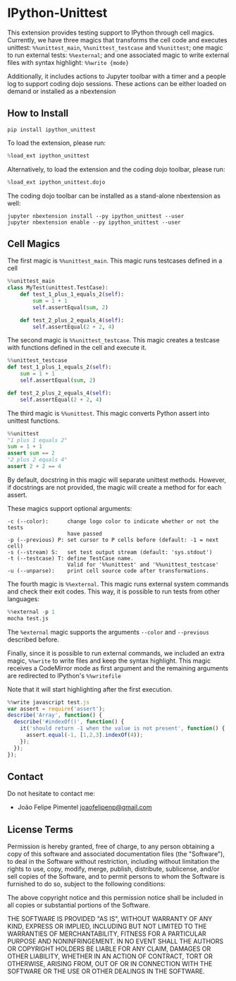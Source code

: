 IPython-Unittest
==========

This extension provides testing support to IPython through cell magics. Currently, we have three magics that transforms the cell code and executes unittest: `%%unittest_main`, `%%unittest_testcase` and `%%unittest`; one magic to run external tests: `%%external`; and one associated magic to write external files with syntax highlight: `%%write {mode}`

Additionally, it includes actions to Jupyter toolbar with a timer and a people log to support coding dojo sessions. These actions can be either loaded on demand or installed as a nbextension

How to Install
----

```pip install ipython_unittest```

To load the extension, please run:
```python
%load_ext ipython_unittest
```

Alternatively, to load the extension and the coding dojo toolbar, please run:
```python
%load_ext ipython_unittest.dojo
```

The coding dojo toolbar can be installed as a stand-alone nbextension as well:
```
jupyter nbextension install --py ipython_unittest --user
jupyter nbextension enable --py ipython_unittest --user
```


Cell Magics
----

The first magic is `%%unittest_main`. This magic runs testcases defined in a cell

```python
%%unittest_main
class MyTest(unittest.TestCase):
    def test_1_plus_1_equals_2(self):
        sum = 1 + 1
        self.assertEqual(sum, 2)

    def test_2_plus_2_equals_4(self):
        self.assertEqual(2 + 2, 4)
```

The second magic is `%%unittest_testcase`. This magic creates a testcase with
functions defined in the cell and execute it.

```python
%%unittest_testcase
def test_1_plus_1_equals_2(self):
    sum = 1 + 1
    self.assertEqual(sum, 2)

def test_2_plus_2_equals_4(self):
    self.assertEqual(2 + 2, 4)
```

The third magic is `%%unittest`. This magic converts Python assert into
unittest functions.

```python
%%unittest
"1 plus 1 equals 2"
sum = 1 + 1
assert sum == 2
"2 plus 2 equals 4"
assert 2 + 2 == 4
```

By default, docstring in this magic will separate unittest methods.
However, if docstrings are not provided, the magic will create a method for
for each assert.

These magics support optional arguments:
```
-c (--color):      change logo color to indicate whether or not the tests
                   have passed
-p (--previous) P: set cursor to P cells before (default: -1 = next cell)
-s (--stream) S:   set test output stream (default: 'sys.stdout')
-t (--testcase) T: define TestCase name.
                   Valid for '%%unittest' and '%%unittest_testcase'
-u (--unparse):    print cell source code after transformations.
```

The fourth magic is `%%external`. This magic runs external system commands and check their exit codes. This way, it is possible to run tests from other languages:
```python
%%external -p 1
mocha test.js
```

The `%external` magic supports the arguments `--color` and `--previous` described before.


Finally, since it is possible to run external commands, we included an extra magic, `%%write` to write files and keep the syntax highlight.
This magic receives a CodeMirror mode as first argument and the remaining arguments are redirected to IPython's `%%writefile`

Note that it will start highlighting after the first execution.

```javascript
%%write javascript test.js
var assert = require('assert');
describe('Array', function() {
  describe('#indexOf()', function() {
    it('should return -1 when the value is not present', function() {
      assert.equal(-1, [1,2,3].indexOf(4));
    });
  });
});
```


Contact
----

Do not hesitate to contact me:

* João Felipe Pimentel <joaofelipenp@gmail.com>

License Terms
-------------

Permission is hereby granted, free of charge, to any person obtaining a copy of
this software and associated documentation files (the "Software"), to deal in
the Software without restriction, including without limitation the rights to
use, copy, modify, merge, publish, distribute, sublicense, and/or sell copies of
the Software, and to permit persons to whom the Software is furnished to do so,
subject to the following conditions:

The above copyright notice and this permission notice shall be included in all
copies or substantial portions of the Software.

THE SOFTWARE IS PROVIDED "AS IS", WITHOUT WARRANTY OF ANY KIND, EXPRESS OR
IMPLIED, INCLUDING BUT NOT LIMITED TO THE WARRANTIES OF MERCHANTABILITY, FITNESS
FOR A PARTICULAR PURPOSE AND NONINFRINGEMENT. IN NO EVENT SHALL THE AUTHORS OR
COPYRIGHT HOLDERS BE LIABLE FOR ANY CLAIM, DAMAGES OR OTHER LIABILITY, WHETHER
IN AN ACTION OF CONTRACT, TORT OR OTHERWISE, ARISING FROM, OUT OF OR IN
CONNECTION WITH THE SOFTWARE OR THE USE OR OTHER DEALINGS IN THE SOFTWARE.

